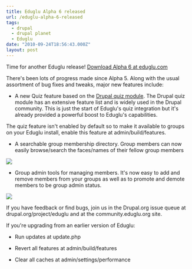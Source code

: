 ```yaml
---
title: Eduglu Alpha 6 released
url: /eduglu-alpha-6-released
tags:
  - drupal
  - drupal planet
  - Eduglu
date: "2010-09-24T18:56:43.000Z"
layout: post
---
```


Time for another Eduglu release! [Download Alpha 6 at eduglu.com][0]  

  

There's been lots of progress made since Alpha 5\. Along with the usual assortment of bug fixes and tweaks, major new features include:  


  

* A new Quiz feature based on the [Drupal quiz module][1]. The Drupal quiz module has an extensive feature list and is widely used in the Drupal community. This is just the start of Eduglu's quiz integration but it's already provided a powerful boost to Eduglu's capabilities.  

  

The quiz feature isn't enabled by default so to make it available to groups on your Eduglu install, enable this feature at admin/build/features.  

* A searchable group membership directory. Group members can now easily browse/search the faces/names of their fellow group members  

  

[![](http://kyle.mathews2000.com/files/membership_directory-small.png)][2]  

  

* Group admin tools for managing members. It's now easy to add and remove members from your groups as well as to promote and demote members to be group admin status.  

  

[![](http://kyle.mathews2000.com/files/group-members-admin-tool-small.png)][3]  

  

  

  

If you have feedback or find bugs, join us in the Drupal.org issue queue at drupal.org/project/eduglu and at the community.eduglu.org site.  

  

If you're upgrading from an earlier version of Eduglu:  


  

* Run updates at update.php  

* Revert all features at admin/build/features  

* Clear all caches at admin/settings/performance  



[0]: http://eduglu.com/content/eduglu-alpha-6
[1]: http://drupal.org/project/quiz
[2]: http://kyle.mathews2000.com/files/membership_directory.png
[3]: http://kyle.mathews2000.com/files/group-members-admin-tool.png
